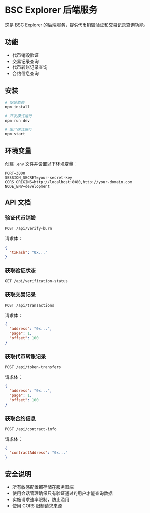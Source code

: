 # BSC Explorer 后端服务

这是 BSC Explorer 的后端服务，提供代币销毁验证和交易记录查询功能。

## 功能

- 代币销毁验证
- 交易记录查询
- 代币转账记录查询
- 合约信息查询

## 安装

```bash
# 安装依赖
npm install

# 开发模式运行
npm run dev

# 生产模式运行
npm start
```

## 环境变量

创建 `.env` 文件并设置以下环境变量：

```
PORT=3000
SESSION_SECRET=your-secret-key
CORS_ORIGINS=http://localhost:8080,http://your-domain.com
NODE_ENV=development
```

## API 文档

### 验证代币销毁

```
POST /api/verify-burn
```

请求体：
```json
{
  "txHash": "0x..."
}
```

### 获取验证状态

```
GET /api/verification-status
```

### 获取交易记录

```
POST /api/transactions
```

请求体：
```json
{
  "address": "0x...",
  "page": 1,
  "offset": 100
}
```

### 获取代币转账记录

```
POST /api/token-transfers
```

请求体：
```json
{
  "address": "0x...",
  "page": 1,
  "offset": 100
}
```

### 获取合约信息

```
POST /api/contract-info
```

请求体：
```json
{
  "contractAddress": "0x..."
}
```

## 安全说明

- 所有敏感配置都存储在服务器端
- 使用会话管理确保只有验证通过的用户才能查询数据
- 实施请求速率限制，防止滥用
- 使用 CORS 限制请求来源
